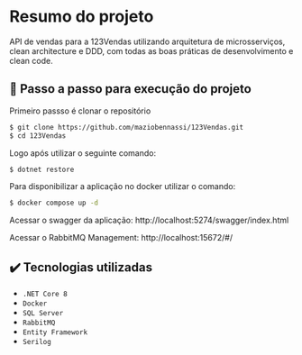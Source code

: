 # Resumo do projeto
API de vendas para a 123Vendas utilizando arquitetura de microsserviços, clean architecture e DDD, com todas as boas práticas de desenvolvimento e clean code.

## 🔨 Passo a passo para execução do projeto

Primeiro passso é clonar o repositório 

```sh
$ git clone https://github.com/maziobennassi/123Vendas.git
$ cd 123Vendas
```
Logo após utilizar o seguinte comando:

```sh
$ dotnet restore
```

Para disponibilizar a aplicação no docker utilizar o comando:

```sh
$ docker compose up -d
```

Acessar o swagger da aplicação:
http://localhost:5274/swagger/index.html

Acessar o RabbitMQ Management:
http://localhost:15672/#/


## ✔️ Tecnologias utilizadas

- ``.NET Core 8``
- ``Docker``
- ``SQL Server``
- ``RabbitMQ``
- ``Entity Framework``
- ``Serilog``